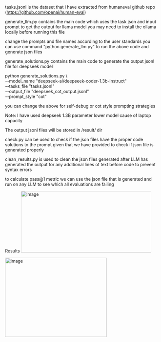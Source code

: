 tasks.jsonl is the dataset that i have extracted from humaneval github repo (https://github.com/openai/human-eval)

generate_llm.py contains the main code which uses the task.json and input prompt to get the output for llama model
you may need to install the ollama locally before running this file 

change the prompts and file names according to the user standards 
you can use command "python generate_llm.py" to run the above code and generate json files 

generate_solutions.py contains the main code to generate the output jsonl file for deepseek model 

python generate_solutions.py \                                                    
    --model_name "deepseek-ai/deepseek-coder-1.3b-instruct" \
    --tasks_file "tasks.jsonl" \
    --output_file "deepseek_cot_output.jsonl" \
    --prompt_style "cot"

you can change the above for self-debug or cot style prompting strategies 

Note: I have used deepseek 1.3B parameter lower model cause of laptop capacity

The output jsonl files will be stored in /result/ dir 

check.py can be used to check if the json files have the proper code solutions to the prompt given that we have provided 
to check if json file is generated properly

clean_results.py is used to clean the json files generated after LLM has generated the output for any additional lines of text before code to prevent syntax errors 

to calculate pass@1 metric we can use the json file that is generated and run on any LLM to see which all evaluations are failing 

Results
<img width="427" height="202" alt="image" src="https://github.com/user-attachments/assets/51ed7b23-33db-4823-9f77-fa7e36c8899b" />

<img width="333" height="260" alt="image" src="https://github.com/user-attachments/assets/110945d1-f5ab-49a3-b375-5cc883dc5db0" />


